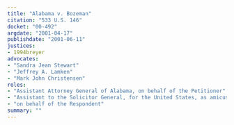 ```yaml
---
title: "Alabama v. Bozeman"
citation: "533 U.S. 146"
docket: "00-492"
argdate: "2001-04-17"
publishdate: "2001-06-11"
justices:
- 1994breyer
advocates:
- "Sandra Jean Stewart"
- "Jeffrey A. Lamken"
- "Mark John Christensen"
roles:
- "Assistant Attorney General of Alabama, on behalf of the Petitioner"
- "Assistant to the Solicitor General, for the United States, as amicus curiae, supporting the Petitioner"
- "on behalf of the Respondent"
summary: ""
---
```


